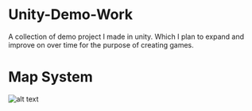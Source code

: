 # Unity-Demo-Work

A collection of demo project I made in unity. Which I plan to expand and improve on over time for the purpose of creating games.

# Map System
![alt text](https://github.com/justindd1994/Unity-Demo-Work/blob/master/Img%20References/Map%20System.png)
